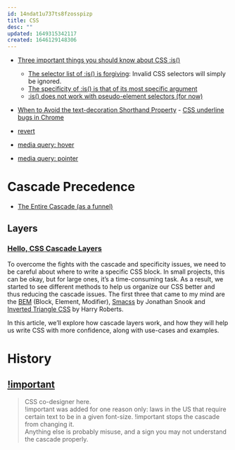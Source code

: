 ```yaml
---
id: 14ndat1u737ts8fzosspizp
title: CSS
desc: ""
updated: 1649315342117
created: 1646129148306
---
```


- [Three important things you should know about CSS :is()](https://www.bram.us/2021/03/19/three-important-things-you-should-know-about-css-is/)

  - [The selector list of :is() is forgiving](https://www.bram.us/2021/03/19/three-important-things-you-should-know-about-css-is/#forgiving): Invalid CSS selectors will simply be ignored.
  - [The specificity of :is() is that of its most specific argument](https://www.bram.us/2021/03/19/three-important-things-you-should-know-about-css-is/#specificity)
  - [:is() does not work with pseudo-element selectors (for now)](https://www.bram.us/2021/03/19/three-important-things-you-should-know-about-css-is/#simple-selectors)

- [When to Avoid the text-decoration Shorthand Property](https://css-tricks.com/when-to-avoid-css-text-decoration-shorthand/) - [CSS underline bugs in Chrome](https://css-tricks.com/css-underlines-are-too-thin-and-too-low-in-chrome/)
- [revert](https://developer.mozilla.org/en-US/docs/Web/CSS/revert)
- [media query: hover](https://developer.mozilla.org/en-US/docs/Web/CSS/@media/hover)
- [media query: pointer](https://developer.mozilla.org/en-US/docs/Web/CSS/@media/pointer)

# Cascade Precedence

- [The Entire Cascade (as a funnel)](https://codepen.io/miriamsuzanne/pen/gOXRzBa)

## Layers

### [Hello, CSS Cascade Layers](https://ishadeed.com/article/cascade-layers/)

To overcome the fights with the cascade and specificity issues, we need to be careful about where to write a specific CSS block. In small projects, this can be okay, but for large ones, it’s a time-consuming task. As a result, we started to see different methods to help us organize our CSS better and thus reducing the cascade issues. The first three that came to my mind are the [BEM](http://getbem.com/introduction/) (Block, Element, Modifier), [Smacss](http://smacss.com/) by Jonathan Snook and [Inverted Triangle CSS](https://itcss.io/) by Harry Roberts.

In this article, we’ll explore how cascade layers work, and how they will help us write CSS with more confidence, along with use-cases and examples.

# History

## [!important](https://twitter.com/stevenpemberton/status/1505839184287870981)

> CSS co-designer here.  
> !important was added for one reason only: laws in the US that require certain text to be in a given font-size. !important stops the cascade from changing it.  
> Anything else is probably misuse, and a sign you may not understand the cascade properly.
